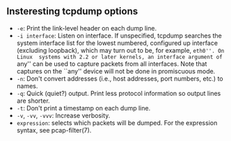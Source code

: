 ## Insteresting tcpdump options

* `-e`: Print the link-level header on each  dump  line.
* `-i interface`: Listen on interface.  If unspecified, tcpdump searches the  system interface list for the lowest numbered, configured up interface (excluding loopback), which may turn out to be,  for  example, ``eth0''. On  Linux  systems with 2.2 or later kernels, an interface argument of ``any'' can be used to capture packets from  all  interfaces.   Note  that  captures  on the ``any'' device will not be done in promiscuous mode.
* `-n`: Don't  convert  addresses  (i.e.,  host addresses, port numbers, etc.) to names.
* `-q`: Quick (quiet?) output.  Print less protocol information so  output lines are shorter.
* `-t`: Don't print a timestamp on each dump line.
* `-v`, `-vv`, `-vvv`: Increase verbosity.
* `expression`: selects which packets will  be  dumped. For the expression syntax, see pcap-filter(7).

